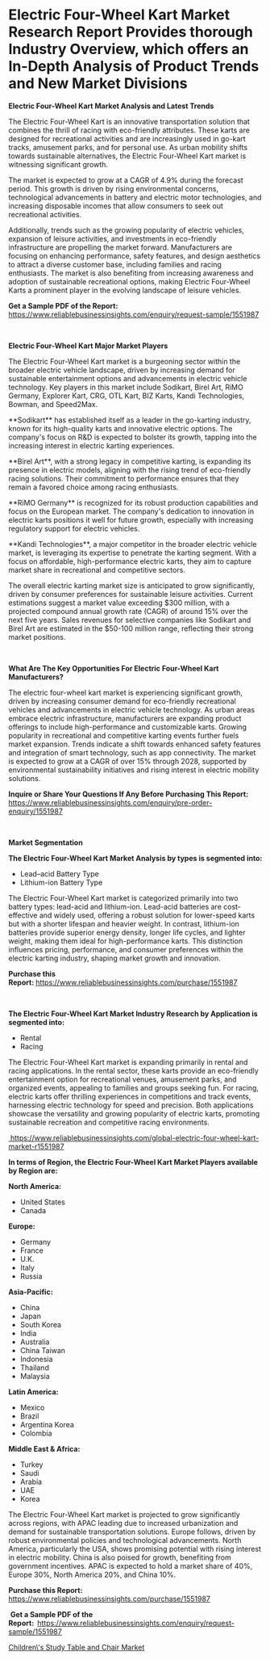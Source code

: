 <p><h1>Electric Four-Wheel Kart Market Research Report Provides thorough Industry Overview, which offers an In-Depth Analysis of Product Trends and New Market Divisions</h1></p><p><strong>Electric Four-Wheel Kart Market Analysis and Latest Trends</strong></p>
<p><p>The Electric Four-Wheel Kart is an innovative transportation solution that combines the thrill of racing with eco-friendly attributes. These karts are designed for recreational activities and are increasingly used in go-kart tracks, amusement parks, and for personal use. As urban mobility shifts towards sustainable alternatives, the Electric Four-Wheel Kart market is witnessing significant growth.</p><p>The market is expected to grow at a CAGR of 4.9% during the forecast period. This growth is driven by rising environmental concerns, technological advancements in battery and electric motor technologies, and increasing disposable incomes that allow consumers to seek out recreational activities. </p><p>Additionally, trends such as the growing popularity of electric vehicles, expansion of leisure activities, and investments in eco-friendly infrastructure are propelling the market forward. Manufacturers are focusing on enhancing performance, safety features, and design aesthetics to attract a diverse customer base, including families and racing enthusiasts. The market is also benefiting from increasing awareness and adoption of sustainable recreational options, making Electric Four-Wheel Karts a prominent player in the evolving landscape of leisure vehicles.</p></p>
<p><strong>Get a Sample PDF of the Report:&nbsp;</strong> <a href="https://www.reliablebusinessinsights.com/enquiry/request-sample/1551987?utm_campaign=2247&utm_medium=2&utm_source=Github&utm_content=ia&utm_term=05042025&utm_id=electric-four-wheel-kart">https://www.reliablebusinessinsights.com/enquiry/request-sample/1551987</a></p>
<p>&nbsp;</p>
<p><strong>Electric Four-Wheel Kart Major Market Players</strong></p>
<p><p>The Electric Four-Wheel Kart market is a burgeoning sector within the broader electric vehicle landscape, driven by increasing demand for sustainable entertainment options and advancements in electric vehicle technology. Key players in this market include Sodikart, Birel Art, RiMO Germany, Explorer Kart, CRG, OTL Kart, BIZ Karts, Kandi Technologies, Bowman, and Speed2Max.</p><p>**Sodikart** has established itself as a leader in the go-karting industry, known for its high-quality karts and innovative electric options. The company's focus on R&D is expected to bolster its growth, tapping into the increasing interest in electric karting experiences.</p><p>**Birel Art**, with a strong legacy in competitive karting, is expanding its presence in electric models, aligning with the rising trend of eco-friendly racing solutions. Their commitment to performance ensures that they remain a favored choice among racing enthusiasts.</p><p>**RiMO Germany** is recognized for its robust production capabilities and focus on the European market. The company's dedication to innovation in electric karts positions it well for future growth, especially with increasing regulatory support for electric vehicles.</p><p>**Kandi Technologies**, a major competitor in the broader electric vehicle market, is leveraging its expertise to penetrate the karting segment. With a focus on affordable, high-performance electric karts, they aim to capture market share in recreational and competitive sectors.</p><p>The overall electric karting market size is anticipated to grow significantly, driven by consumer preferences for sustainable leisure activities. Current estimations suggest a market value exceeding $300 million, with a projected compound annual growth rate (CAGR) of around 15% over the next five years. Sales revenues for selective companies like Sodikart and Birel Art are estimated in the $50-100 million range, reflecting their strong market positions.</p></p>
<p>&nbsp;</p>
<p><strong>What Are The Key Opportunities For Electric Four-Wheel Kart Manufacturers?</strong></p>
<p><p>The electric four-wheel kart market is experiencing significant growth, driven by increasing consumer demand for eco-friendly recreational vehicles and advancements in electric vehicle technology. As urban areas embrace electric infrastructure, manufacturers are expanding product offerings to include high-performance and customizable karts. Growing popularity in recreational and competitive karting events further fuels market expansion. Trends indicate a shift towards enhanced safety features and integration of smart technology, such as app connectivity. The market is expected to grow at a CAGR of over 15% through 2028, supported by environmental sustainability initiatives and rising interest in electric mobility solutions.</p></p>
<p><strong>Inquire or Share Your Questions If Any Before Purchasing This Report:</strong> <a href="https://www.reliablebusinessinsights.com/enquiry/pre-order-enquiry/1551987?utm_campaign=2247&utm_medium=2&utm_source=Github&utm_content=ia&utm_term=05042025&utm_id=electric-four-wheel-kart">https://www.reliablebusinessinsights.com/enquiry/pre-order-enquiry/1551987</a></p>
<p>&nbsp;</p>
<p><strong>Market Segmentation</strong></p>
<p><strong>The Electric Four-Wheel Kart Market Analysis by types is segmented into:</strong></p>
<p><ul><li>Lead–acid Battery Type</li><li>Lithium-ion Battery Type</li></ul></p>
<p><p>The Electric Four-Wheel Kart market is categorized primarily into two battery types: lead-acid and lithium-ion. Lead-acid batteries are cost-effective and widely used, offering a robust solution for lower-speed karts but with a shorter lifespan and heavier weight. In contrast, lithium-ion batteries provide superior energy density, longer life cycles, and lighter weight, making them ideal for high-performance karts. This distinction influences pricing, performance, and consumer preferences within the electric karting industry, shaping market growth and innovation.</p></p>
<p><strong>Purchase this Report:&nbsp;</strong><a href="https://www.reliablebusinessinsights.com/purchase/1551987?utm_campaign=2247&utm_medium=2&utm_source=Github&utm_content=ia&utm_term=05042025&utm_id=electric-four-wheel-kart">https://www.reliablebusinessinsights.com/purchase/1551987</a></p>
<p>&nbsp;</p>
<p><strong>The Electric Four-Wheel Kart Market Industry Research by Application is segmented into:</strong></p>
<p><ul><li>Rental</li><li>Racing</li></ul></p>
<p><p>The Electric Four-Wheel Kart market is expanding primarily in rental and racing applications. In the rental sector, these karts provide an eco-friendly entertainment option for recreational venues, amusement parks, and organized events, appealing to families and groups seeking fun. For racing, electric karts offer thrilling experiences in competitions and track events, harnessing electric technology for speed and precision. Both applications showcase the versatility and growing popularity of electric karts, promoting sustainable recreation and competitive racing environments.</p></p>
<p><a href="https://www.reliablebusinessinsights.com/global-electric-four-wheel-kart-market-r1551987?utm_campaign=2247&utm_medium=2&utm_source=Github&utm_content=ia&utm_term=05042025&utm_id=electric-four-wheel-kart">&nbsp;https://www.reliablebusinessinsights.com/global-electric-four-wheel-kart-market-r1551987</a></p>
<p><strong>In terms of Region, the Electric Four-Wheel Kart Market Players available by Region are:</strong></p>
<p>
    <p> <strong> North America: </strong>
        <ul>
            <li>United States</li>
            <li>Canada</li>
        </ul>
        </p> 
    <p> <strong> Europe: </strong>
        <ul>
            <li>Germany</li>
            <li>France</li>
            <li>U.K.</li>
            <li>Italy</li>
            <li>Russia</li>
        </ul>
        </p> 
    <p> <strong> Asia-Pacific: </strong>
        <ul>
            <li>China</li>
            <li>Japan</li>
            <li>South Korea</li>
            <li>India</li>
            <li>Australia</li>
            <li>China Taiwan</li>
            <li>Indonesia</li>
            <li>Thailand</li>
            <li>Malaysia</li>
        </ul>
        </p> 
    <p> <strong> Latin America: </strong>
        <ul>
            <li>Mexico</li>
            <li>Brazil</li>
            <li>Argentina Korea</li>
            <li>Colombia</li>
        </ul>
        </p> 
    <p> <strong> Middle East & Africa: </strong>
        <ul>
            <li>Turkey</li>
            <li>Saudi</li>
            <li>Arabia</li>
            <li>UAE</li>
            <li>Korea</li>
        </ul>
    </p>
    </p>
<p><p>The Electric Four-Wheel Kart market is projected to grow significantly across regions, with APAC leading due to increased urbanization and demand for sustainable transportation solutions. Europe follows, driven by robust environmental policies and technological advancements. North America, particularly the USA, shows promising potential with rising interest in electric mobility. China is also poised for growth, benefiting from government incentives. APAC is expected to hold a market share of 40%, Europe 30%, North America 20%, and China 10%.</p></p>
<p><strong>Purchase this Report: </strong><a href="https://www.reliablebusinessinsights.com/purchase/1551987?utm_campaign=2247&utm_medium=2&utm_source=Github&utm_content=ia&utm_term=05042025&utm_id=electric-four-wheel-kart">https://www.reliablebusinessinsights.com/purchase/1551987</a></p>
<p>&nbsp;<strong>Get a Sample PDF of the Report:&nbsp;&nbsp;</strong><a href="https://www.reliablebusinessinsights.com/enquiry/request-sample/1551987?utm_campaign=2247&utm_medium=2&utm_source=Github&utm_content=ia&utm_term=05042025&utm_id=electric-four-wheel-kart">https://www.reliablebusinessinsights.com/enquiry/request-sample/1551987</a></p>
<p><strong></strong></p>
<p><p><a href="https://github.com/bensemilia864/Market-Research-Report-List-1/blob/main/childrens-study-table-and-chair-market.md?utm_campaign=2247&utm_medium=2&utm_source=Github&utm_content=ia&utm_term=05042025&utm_id=electric-four-wheel-kart">Children\'s Study Table and Chair Market</a></p></p>